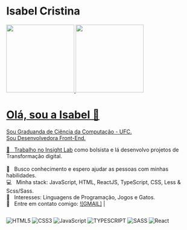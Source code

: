 
# Isabel Cristina


 <div>
  <a href="https://github.com/preciousakura">
  <img height="180em" src="https://github-readme-stats.vercel.app/api?username=preciousakura&show_icons=true&theme=synthwave&include_all_commits=true&count_private=true"/>
  <img height="180em" src="https://github-readme-stats.vercel.app/api/top-langs/?username=preciousakura&layout=compact&langs_count=7&theme=synthwave"/>
</div>

# Olá, sou a Isabel 👋
Sou Graduanda de Ciência da Computação - UFC.
<br/>Sou Desenvolvedora Front-End.
  
 :rocket:  &nbsp; Trabalho no [Insight Lab](https://insightlab.ufc.br/) como bolsista e lá desenvolvo projetos de Transformação digital. <br/>
 <br/> :purple_heart: &nbsp; Busco conhecimento e espero ajudar as pessoas com minhas habilidades.
 <br/> :computer: &nbsp; Minha stack: JavaScript, HTML, ReactJS, TypeScript, CSS, Less & Scss/Sass.
 <br/> 💬  &nbsp; Interesses: Linguagens de Programação, Jogos e Gatos. 
 <br/> :email: &nbsp; Entre em contato comigo: [![GMAIL]](mailto:isawithans@gmail.com)
| 


<div style="display: flex"><br>

  ![HTML5](https://img.shields.io/badge/html5-%23E34F26.svg?style=for-the-badge&logo=html5&logoColor=white) ![CSS3](https://img.shields.io/badge/css3-%231572B6.svg?style=for-the-badge&logo=css3&logoColor=white) ![JavaScript](https://img.shields.io/badge/javascript-%23323330.svg?style=for-the-badge&logo=javascript&logoColor=%23F7DF1E) ![TYPESCRIPT](https://img.shields.io/badge/typescript-%23777BB4.svg?style=for-the-badge&logo=typescript&logoColor=white) ![SASS](https://img.shields.io/badge/sass-ff9ce8.svg?style=for-the-badge&logo=sass&logoColor=white) ![React](https://img.shields.io/badge/react-%2320232a.svg?style=for-the-badge&logo=react&logoColor=%2361DAFB) 
</div>
